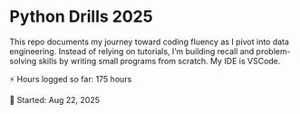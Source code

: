 # Python Drills 2025

This repo documents my journey toward coding fluency as I pivot into data engineering.
Instead of relying on tutorials, I’m building recall and problem-solving skills by
writing small programs from scratch. My IDE is VSCode.

⚡ Hours logged so far: 175 hours

📅 Started: Aug 22, 2025
